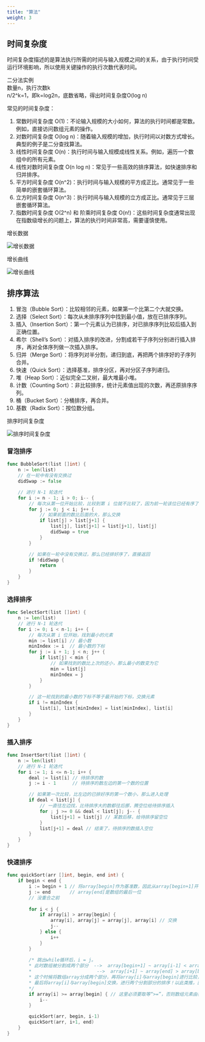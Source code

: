 ```yaml
---
title: "算法"
weight: 3
---
```


## 时间复杂度

时间复杂度描述的是算法执行所需的时间与输入规模之间的关系，由于执行时间受运行环境影响，所以使用关键操作的执行次数代表时间。

二分法实例  
数量n，执行次数k  
n/2^k=1，即k=log2n，底数省略，得出时间复杂度O(log n)

常见的时间复杂度：

1. 常数时间复杂度 O(1)：不论输入规模的大小如何，算法的执行时间都是常数。例如，直接访问数组元素的操作。
2. 对数时间复杂度 O(log n)：随着输入规模的增加，执行时间以对数方式增长。典型的例子是二分查找算法。 
3. 线性时间复杂度 O(n)：执行时间与输入规模成线性关系。例如，遍历一个数组中的所有元素。 
4. 线性对数时间复杂度 O(n log n)：常见于一些高效的排序算法，如快速排序和归并排序。 
5. 平方时间复杂度 O(n^2)：执行时间与输入规模的平方成正比。通常见于一些简单的嵌套循环算法。 
6. 立方时间复杂度 O(n^3)：执行时间与输入规模的立方成正比。通常见于三层嵌套循环算法。 
7. 指数时间复杂度 O(2^n) 和 阶乘时间复杂度 O(n!)：这些时间复杂度通常出现在指数级增长的问题上，算法的执行时间非常高，需要谨慎使用。

增长数据

![增长数据](/notes/images/programming/algorithm1.png)

增长曲线

![增长曲线](/notes/images/programming/algorithm2.png)

## 排序算法

1. 冒泡（Bubble Sort）：比较相邻的元素，如果第一个比第二个大就交换。
2. 选择（Select Sort）：每次从未排序序列中找到最小值，放在已排序序列。
3. 插入（Insertion Sort）：第一个元素认为已排序，对已排序序列比较后插入到正确位置。
4. 希尔（Shell’s Sort）：对插入排序的改进，分割成若干子序列分别进行插入排序，再对全体序列做一次插入排序。
5. 归并（Merge Sort）：将序列对半分割，递归到底，再把两个排序好的子序列合并。
6. 快速（Quick Sort）：选择基准，排序分区，再对分区子序列递归。
7. 堆（Heap Sort）：近似完全二叉树，最大堆最小堆。
8. 计数（Counting Sort）：非比较排序，统计元素值出现的次数，再还原排序序列。
9. 桶（Bucket Sort）：分桶排序，再合并。
10. 基数（Radix Sort）：按位数分组。

排序时间复杂度

![排序时间复杂度](/notes/images/programming/algorithm_sort.png)

### 冒泡排序

```go
func BubbleSort(list []int) {
    n := len(list)
    // 在一轮中有没有交换过
    didSwap := false

    // 进行 N-1 轮迭代
    for i := n - 1; i > 0; i-- {
        // 每次从第一位开始比较，比较到第 i 位就不比较了，因为前一轮该位已经有序了
        for j := 0; j < i; j++ {
            // 如果前面的数比后面的大，那么交换
            if list[j] > list[j+1] {
                list[j], list[j+1] = list[j+1], list[j]
                didSwap = true
            }
        }

        // 如果在一轮中没有交换过，那么已经排好序了，直接返回
        if !didSwap {
            return
        }
    }
}
```

### 选择排序

```go
func SelectSort(list []int) {
    n := len(list)
    // 进行 N-1 轮迭代
    for i := 0; i < n-1; i++ {
        // 每次从第 i 位开始，找到最小的元素
        min := list[i] // 最小数
        minIndex := i  // 最小数的下标
        for j := i + 1; j < n; j++ {
            if list[j] < min {
                // 如果找到的数比上次的还小，那么最小的数变为它
                min = list[j]
                minIndex = j
            }
        }

        // 这一轮找到的最小数的下标不等于最开始的下标，交换元素
        if i != minIndex {
            list[i], list[minIndex] = list[minIndex], list[i]
        }
    }
}
```

### 插入排序

```go
func InsertSort(list []int) {
    n := len(list)
    // 进行 N-1 轮迭代
    for i := 1; i <= n-1; i++ {
        deal := list[i] // 待排序的数
        j := i - 1      // 待排序的数左边的第一个数的位置

        // 如果第一次比较，比左边的已排好序的第一个数小，那么进入处理
        if deal < list[j] {
            // 一直往左边找，比待排序大的数都往后挪，腾空位给待排序插入
            for ; j >= 0 && deal < list[j]; j-- {
                list[j+1] = list[j] // 某数后移，给待排序留空位
            }
            list[j+1] = deal // 结束了，待排序的数插入空位
        }
    }
}
```

### 快速排序

```go
func quickSort(arr []int, begin, end int) {
	if begin < end {
		i := begin + 1 // 将array[begin]作为基准数，因此从array[begin+1]开始与基准数比较！ 
		j := end       // array[end]是数组的最后一位
		// 没重合之前 
		
		for i < j {
			if array[i] > array[begin] {
				array[i], array[j] = array[j], array[i] // 交换
				j--
			} else {
				i++
			}
		}
		
		/* 跳出while循环后，i = j。
		* 此时数组被分割成两个部分  -->  array[begin+1] ~ array[i-1] < array[begin]
		*                        -->  array[i+1] ~ array[end] > array[begin]
		* 这个时候将数组array分成两个部分，再将array[i]与array[begin]进行比较，决定array[i]的位置。
		* 最后将array[i]与array[begin]交换，进行两个分割部分的排序！以此类推，直到最后i = j不满足条件就退出！
		*/
		if array[i] >= array[begin] { // 这里必须要取等“>=”，否则数组元素由相同的值组成时，会出现错误！ 
			i--
		}

		quickSort(arr, begin, i-1)
		quickSort(arr, i+1, end)
	}
}
```
